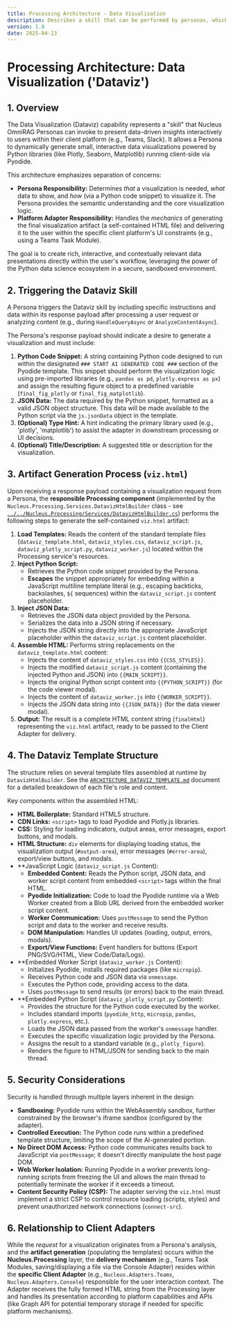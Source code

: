 ```yaml
---
title: Processing Architecture - Data Visualization
description: Describes a skill that can be performed by personas, which involves writing structured data and simple visualization code snippets into a template pyodide-based static HTML page.
version: 1.0
date: 2025-04-13
---
```


# Processing Architecture: Data Visualization ('Dataviz')

## 1. Overview

The Data Visualization (Dataviz) capability represents a "skill" that Nucleus OmniRAG Personas can invoke to present data-driven insights interactively to users within their client platform (e.g., Teams, Slack). It allows a Persona to dynamically generate small, interactive data visualizations powered by Python libraries (like Plotly, Seaborn, Matplotlib) running client-side via Pyodide.

This architecture emphasizes separation of concerns:

*   **Persona Responsibility:** Determines *that* a visualization is needed, *what* data to show, and *how* (via a Python code snippet) to visualize it. The Persona provides the semantic understanding and the core visualization logic.
*   **Platform Adapter Responsibility:** Handles the *mechanics* of generating the final visualization artifact (a self-contained HTML file) and delivering it to the user within the specific client platform's UI constraints (e.g., using a Teams Task Module).

The goal is to create rich, interactive, and contextually relevant data presentations directly within the user's workflow, leveraging the power of the Python data science ecosystem in a secure, sandboxed environment.

## 2. Triggering the Dataviz Skill

A Persona triggers the Dataviz skill by including specific instructions and data within its response payload after processing a user request or analyzing content (e.g., during `HandleQueryAsync` or `AnalyzeContentAsync`).

The Persona's response payload should indicate a desire to generate a visualization and must include:

1.  **Python Code Snippet:** A string containing Python code designed to run within the designated `### START AI GENERATED CODE ###` section of the Pyodide template. This snippet should perform the visualization logic using pre-imported libraries (e.g., `pandas as pd`, `plotly.express as px`) and assign the resulting figure object to a predefined variable (`final_fig_plotly` or `final_fig_matplotlib`).
2.  **JSON Data:** The data required by the Python snippet, formatted as a valid JSON object structure. This data will be made available to the Python script via the `js.jsonData` object in the template.
3.  **(Optional) Type Hint:** A hint indicating the primary library used (e.g., 'plotly', 'matplotlib') to assist the adapter in downstream processing or UI decisions.
4.  **(Optional) Title/Description:** A suggested title or description for the visualization.

## 3. Artifact Generation Process (`viz.html`)

Upon receiving a response payload containing a visualization request from a Persona, the **responsible Processing component** (implemented by the `Nucleus.Processing.Services.DatavizHtmlBuilder` class - see [`../../Nucleus.Processing/Services/DatavizHtmlBuilder.cs`](../../Nucleus.Processing/Services/DatavizHtmlBuilder.cs)) performs the following steps to generate the self-contained `viz.html` artifact:

1.  **Load Templates:** Reads the content of the standard template files (`dataviz_template.html`, `dataviz_styles.css`, `dataviz_script.js`, `dataviz_plotly_script.py`, `dataviz_worker.js`) located within the Processing service's resources.
2.  **Inject Python Script:**
    *   Retrieves the Python code snippet provided by the Persona.
    *   **Escapes** the snippet appropriately for embedding within a JavaScript multiline template literal (e.g., escaping backticks, backslashes, `${` sequences) within the `dataviz_script.js` content placeholder.
3.  **Inject JSON Data:**
    *   Retrieves the JSON data object provided by the Persona.
    *   Serializes the data into a JSON string if necessary.
    *   Injects the JSON string directly into the appropriate JavaScript placeholder within the `dataviz_script.js` content placeholder.
4.  **Assemble HTML:** Performs string replacements on the `dataviz_template.html` content:
    *   Injects the content of `dataviz_styles.css` into `{{CSS_STYLES}}`.
    *   Injects the modified `dataviz_script.js` content (containing the injected Python and JSON) into `{{MAIN_SCRIPT}}`.
    *   Injects the original Python script content into `{{PYTHON_SCRIPT}}` (for the code viewer modal).
    *   Injects the content of `dataviz_worker.js` into `{{WORKER_SCRIPT}}`.
    *   Injects the JSON data string into `{{JSON_DATA}}` (for the data viewer modal).
5.  **Output:** The result is a complete HTML content string (`finalHtml`) representing the `viz.html` artifact, ready to be passed to the Client Adapter for delivery.

## 4. The Dataviz Template Structure

The structure relies on several template files assembled at runtime by `DatavizHtmlBuilder`. See the [`ARCHITECTURE_DATAVIZ_TEMPLATE.md`](./Dataviz/ARCHITECTURE_DATAVIZ_TEMPLATE.md) document for a detailed breakdown of each file's role and content.

Key components within the assembled HTML:

*   **HTML Boilerplate:** Standard HTML5 structure.
*   **CDN Links:** `<script>` tags to load Pyodide and Plotly.js libraries.
*   **CSS:** Styling for loading indicators, output areas, error messages, export buttons, and modals.
*   **HTML Structure:** `div` elements for displaying loading status, the visualization output (`#output-area`), error messages (`#error-area`), export/view buttons, and modals.
*   **JavaScript Logic (`dataviz_script.js` Content):
    *   **Embedded Content:** Reads the Python script, JSON data, and worker script content from embedded `<script>` tags within the final HTML.
    *   **Pyodide Initialization:** Code to load the Pyodide runtime via a Web Worker created from a Blob URL derived from the embedded worker script content.
    *   **Worker Communication:** Uses `postMessage` to send the Python script and data to the worker and receive results.
    *   **DOM Manipulation:** Handles UI updates (loading, output, errors, modals).
    *   **Export/View Functions:** Event handlers for buttons (Export PNG/SVG/HTML, View Code/Data/Logs).
*   **Embedded Worker Script (`dataviz_worker.js` Content):
    *   Initializes Pyodide, installs required packages (like `micropip`).
    *   Receives Python code and JSON data via `onmessage`.
    *   Executes the Python code, providing access to the data.
    *   Uses `postMessage` to send results (or errors) back to the main thread.
*   **Embedded Python Script (`dataviz_plotly_script.py` Content):
    *   Provides the structure for the Python code executed by the worker.
    *   Includes standard imports (`pyodide_http`, `micropip`, `pandas`, `plotly.express`, etc.).
    *   Loads the JSON data passed from the worker's `onmessage` handler.
    *   Executes the specific visualization logic provided by the Persona.
    *   Assigns the result to a standard variable (e.g., `plotly_figure`).
    *   Renders the figure to HTML/JSON for sending back to the main thread.

## 5. Security Considerations

Security is handled through multiple layers inherent in the design:

*   **Sandboxing:** Pyodide runs within the WebAssembly sandbox, further constrained by the browser's iframe sandbox (configured by the adapter).
*   **Controlled Execution:** The Python code runs within a predefined template structure, limiting the scope of the AI-generated portion.
*   **No Direct DOM Access:** Python code communicates results back to JavaScript via `postMessage`; it doesn't directly manipulate the host page DOM.
*   **Web Worker Isolation:** Running Pyodide in a worker prevents long-running scripts from freezing the UI and allows the main thread to potentially terminate the worker if it exceeds a timeout.
*   **Content Security Policy (CSP):** The adapter serving the `viz.html` must implement a strict CSP to control resource loading (scripts, styles) and prevent unauthorized network connections (`connect-src`).

## 6. Relationship to Client Adapters

While the *request* for a visualization originates from a Persona's analysis, and the **artifact generation** (populating the templates) occurs within the **Nucleus.Processing** layer, the **delivery mechanism** (e.g., Teams Task Modules, saving/displaying a file via the Console Adapter) resides within the **specific Client Adapter** (e.g., `Nucleus.Adapters.Teams`, `Nucleus.Adapters.Console`) responsible for the user interaction context. The Adapter receives the fully formed HTML string from the Processing layer and handles its presentation according to platform capabilities and APIs (like Graph API for potential temporary storage if needed for specific platform mechanisms).